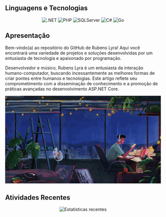 ## Linguagens e Tecnologias

<p align="center">
  <img alt=".NET" height="32px" src="https://img.shields.io/badge/.NET-5C2D91?style=for-the-badge&logo=.net&logoColor=white"/>
  <img alt="PHP" height="32px" src="https://img.shields.io/badge/PHP-777BB4?style=for-the-badge&logo=php&logoColor=white">
  <img alt="SQLServer" height="32px" src="https://img.shields.io/badge/MSSQL-CC2927?style=for-the-badge&logo=microsoft%20sql%20server&logoColor=white">
  <img alt="C#" height="32px" src="https://img.shields.io/badge/C%23-239120?style=for-the-badge&logo=c-sharp&logoColor=white">
  <img alt="Go" height="32px" src="https://img.shields.io/badge/Go-00ADD8?style=for-the-badge&logo=go&logoColor=white">
</p>

## Apresentação

<p>
  Bem-vindo(a) ao repositório do GitHub de Rubens Lyra! Aqui você encontrará uma variedade de projetos e soluções desenvolvidas por um entusiasta de tecnologia e apaixonado por programação.
</p>

<p>
  Desenvolvedor e músico, Rubens Lyra é um entusiasta da interação humano-computador, buscando incessantemente as melhores formas de criar pontes entre humanos e tecnologias. Este artigo reflete seu comprometimento com a disseminação de conhecimento e a promoção de práticas avançadas no desenvolvimento ASP.NET Core.
</p>

<p align="center">
  <img src="03.gif" class="responsive-gif" alt="Projeto em ação"/>
</p>

## Atividades Recentes

<p align="center">
  <img width="auto" src="https://github-readme-stats.vercel.app/api/top-langs/?username=rubenslyra&langs_count=10&layout=compact&theme=shades-of-purple" alt="Estatísticas recentes"/>
</p>
